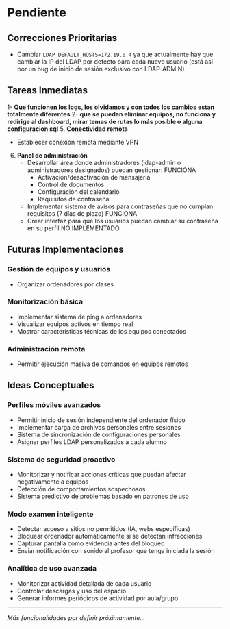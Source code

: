 # Pendiente

## Correcciones Prioritarias
- Cambiar `LDAP_DEFAULT_HOSTS=172.19.0.4` ya que actualmente hay que cambiar la IP del LDAP por defecto para cada nuevo usuario (está así por un bug de inicio de sesión exclusivo con LDAP-ADMIN)

## Tareas Inmediatas
1- **Que funcionen los logs, los olvidamos y con todos los cambios estan totalmente diferentes**
2- **que se puedan eliminar equipos, no funciona y redirige al dashboard, mirar temas de rutas lo más posible o alguna configuracion sql**
5. **Conectividad remota**
   - Establecer conexión remota mediante VPN

6. **Panel de administración**
   - Desarrollar área donde administradores (ldap-admin o administradores designados) puedan gestionar: FUNCIONA
     - Activación/desactivación de mensajería 
     - Control de documentos
     - Configuración del calendario
     - Requisitos de contraseña
   - Implementar sistema de avisos para contraseñas que no cumplan requisitos (7 días de plazo) FUNCIONA
   - Crear interfaz para que los usuarios puedan cambiar su contraseña en su perfil NO IMPLEMENTADO

## Futuras Implementaciones

### Gestión de equipos y usuarios
- Organizar ordenadores por clases


### Monitorización básica
- Implementar sistema de ping a ordenadores
- Visualizar equipos activos en tiempo real
- Mostrar características técnicas de los equipos conectados

### Administración remota
- Permitir ejecución masiva de comandos en equipos remotos

## Ideas Conceptuales

### Perfiles móviles avanzados
- Permitir inicio de sesión independiente del ordenador físico
- Implementar carga de archivos personales entre sesiones
- Sistema de sincronización de configuraciones personales
- Asignar perfiles LDAP personalizados a cada alumno

### Sistema de seguridad proactivo
- Monitorizar y notificar acciones críticas que puedan afectar negativamente a equipos
- Detección de comportamientos sospechosos
- Sistema predictivo de problemas basado en patrones de uso

### Modo examen inteligente
- Detectar acceso a sitios no permitidos (IA, webs específicas)
- Bloquear ordenador automáticamente si se detectan infracciones
- Capturar pantalla como evidencia antes del bloqueo
- Enviar notificación con sonido al profesor que tenga iniciada la sesión

### Analítica de uso avanzada
- Monitorizar actividad detallada de cada usuario
- Controlar descargas y uso del espacio
- Generar informes periódicos de actividad por aula/grupo

---
*Más funcionalidades por definir próximamente...*
